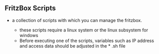 ## FritzBox Scripts
- a collection of scripts with which you can manage the fritzbox.

	- these scripts require a linux system or the linux subsystem for windows
	- Before executing one of the scripts, variables such as IP address and access data should be adjusted in the * .sh file

